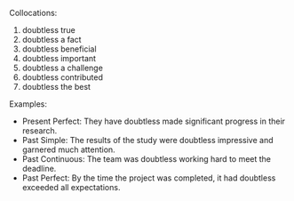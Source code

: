 Collocations:

1. doubtless true
2. doubtless a fact
3. doubtless beneficial
4. doubtless important
5. doubtless a challenge
6. doubtless contributed
7. doubtless the best

Examples:

- Present Perfect: They have doubtless made significant progress in their research.
- Past Simple: The results of the study were doubtless impressive and garnered much attention.
- Past Continuous: The team was doubtless working hard to meet the deadline.
- Past Perfect: By the time the project was completed, it had doubtless exceeded all expectations.